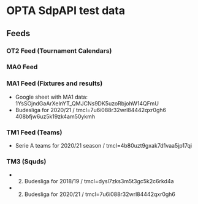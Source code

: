 # OPTA SdpAPI test data

## Feeds

### OT2 Feed (Tournament Calendars)

### MA0 Feed

### MA1 Feed (Fixtures and results)

- Google sheet with MA1 data: 1YsSOjndGaArXelnYT_QMJCNs9DK5uzoRbjohW14QFmU
- Budesliga for 2020/21 / tmcl=7u6i088r32wrl84442qxr0gh6
408bfjw6uz5k19zk4am50ykmh

### TM1 Feed (Teams)

- Serie A teams for 2020/21 season / tmcl=4b80uzt9gxak7d1vaa5jp17qi

### TM3 (Squds)

- 2. Budesliga for 2018/19 / tmcl=dysl7zks3m5t3gc5k2c6rkd4a
- 2. Budesliga for 2020/21 / tmcl=7u6i088r32wrl84442qxr0gh6

